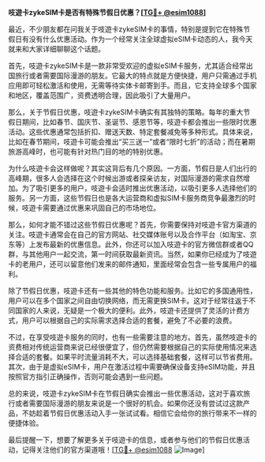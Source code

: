 **吱遊卡zykeSIM卡是否有特殊节假日优惠？[[TG💪+ @esim1088](https://t.me/s/esim1088)]**

最近，不少朋友都在问我关于吱遊卡zykeSIM卡的事情，特别是提到它在特殊节假日有没有什么优惠活动。作为一个经常关注全球虚拟eSIM卡动态的人，我今天就来和大家详细聊聊这个话题。

首先，吱遊卡zykeSIM卡是一款非常受欢迎的虚拟eSIM卡服务，尤其适合经常出国旅行或者需要国际漫游的朋友。它最大的特点就是方便快捷，用户只需通过手机应用即可轻松激活和使用，无需等待实体卡邮寄到手。而且，它支持全球多个国家和地区，覆盖范围广，资费透明合理，因此吸引了大量用户。

那么，关于节假日优惠，吱遊卡zykeSIM卡确实有其独特的策略。每年的重大节假日期间，比如春节、国庆节、圣诞节、感恩节等，吱遊卡都会推出一些限时优惠活动。这些优惠通常包括折扣、赠送天数、特定套餐减免等多种形式。具体来说，比如在春节期间，吱遊卡可能会推出“买三送一”或者“限时七折”的活动；而在暑期旅游高峰时，也可能有针对热门目的地的特别优惠。

为什么吱遊卡会这样做呢？其实这背后有几个原因。一方面，节假日是人们出行的高峰期，很多人会选择在这个时候出游或者探亲访友，对国际漫游的需求自然增加。为了吸引更多的用户，吱遊卡会适时推出优惠活动，以吸引更多人选择他们的服务。另一方面，这些节假日也是各大运营商和虚拟SIM卡服务商竞争最激烈的时候，吱遊卡需要通过优惠来巩固自己的市场地位。

那么，如何才能不错过这些节假日优惠呢？首先，你需要保持对吱遊卡官方渠道的关注。吱遊卡通常会在自己的官方网站、社交媒体账号以及合作平台（如淘宝、京东等）上发布最新的优惠信息。此外，你还可以加入吱遊卡的官方微信群或者QQ群，与其他用户一起交流，第一时间获取最新资讯。当然，如果你已经成为了吱遊卡的老用户，还可以留意他们发来的邮件通知，里面经常会包含一些专属用户的福利。

除了节假日优惠，吱遊卡还有一些其他的特色功能和服务。比如它的多国通用性，用户可以在多个国家之间自由切换网络，而无需更换SIM卡。这对于经常往返于不同国家的人来说，无疑是一个极大的便利。此外，吱遊卡还提供了灵活的计费方式，用户可以根据自己的实际需求选择合适的套餐，避免了不必要的浪费。

不过，在享受吱遊卡服务的同时，也有一些需要注意的地方。首先，虽然吱遊卡的资费相对传统运营商来说已经很便宜了，但仍然需要根据自己的实际使用情况来选择合适的套餐。如果平时流量消耗不大，可以选择基础套餐，这样可以节省费用。其次，由于是虚拟eSIM卡，用户在激活过程中需要确保设备支持eSIM功能，并且按照官方指引正确操作，否则可能会遇到一些问题。

总的来说，吱遊卡zykeSIM卡在节假日确实会推出一些优惠活动，这对于喜欢旅行或者需要国际漫游的朋友来说是一个很好的机会。如果你还没有尝试过这款产品，不妨趁着节假日优惠活动入手一张试试看。相信它会给你的旅行带来不一样的便捷体验。

最后提醒一下，想要了解更多关于吱遊卡的信息，或者参与他们的节假日优惠活动，记得关注他们的官方渠道哦！[[TG💪+ @esim1088](https://t.me/s/esim1088) ![Image](https://i.postimg.cc/4NQfJmqS/Snipaste-2025-05-13-00-14-12.png)]